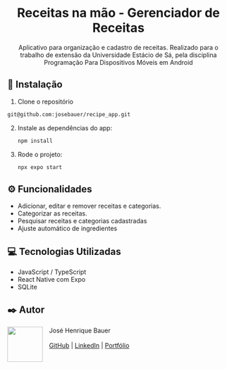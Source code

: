 <h1 align="center">Receitas na mão - Gerenciador de Receitas</h1>

<p align="center">Aplicativo para organização e cadastro de receitas. Realizado para o trabalho de extensão da Universidade Estácio de Sá, pela disciplina Programação Para Dispositivos Móveis em Android</p>

## 🚀 Instalação

1. Clone o repositório
  ```bash
  git@github.com:josebauer/recipe_app.git
  ```

2. Instale as dependências do app:
   ```bash
   npm install
   ```
   
3. Rode o projeto:
   ```bash
   npx expo start
   ```
   
## ⚙️ Funcionalidades
- Adicionar, editar e remover receitas e categorias.
- Categorizar as receitas.
- Pesquisar receitas e categorias cadastradas
- Ajuste automático de ingredientes

## 💻 Tecnologias Utilizadas
- JavaScript / TypeScript
- React Native com Expo
- SQLite
  
## ✒️ Autor
<p>
  <img align=left margin=10 width=80 src="https://avatars.githubusercontent.com/u/104539756?v=4"/>
  <p>&nbsp&nbsp&nbspJosé Henrique Bauer<br><br>
  &nbsp&nbsp&nbsp<a href="https://github.com/josebauer">GitHub</a>&nbsp;|&nbsp;<a href="https://www.linkedin.com/in/jose-henrique-bauer">LinkedIn</a>&nbsp;|&nbsp;<a href="https://josebauer.com.br">Portfólio</a>
  </p>
